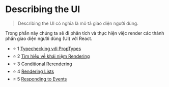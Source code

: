 # Describing the UI

> Describing the UI có nghĩa là mô tả giao diện người dùng.

Trong phẩn này chúng ta sẽ đi phân tích và thực hiện việc render các thành phần giao diện người dùng (UI) với React.

- ⭐ 1 [Typechecking với PropTypes](2.5.PropTypes.md)
- ⭐ 2 [Tìm hiểu về khái niệm Rendering](2.6.Rendering.md)
- ⭐ 3 [Conditional Rerendering](Conditional-Rerendering.md)
- ⭐ 4 [Rendering Lists](Lists-and-Keys.md)
- ⭐ 5 [Responding to Events](Handling-Events.md)